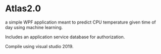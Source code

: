 # Atlas2.0

a simple WPF application meant to predict CPU temperature given time of day using machine learning.

Includes an application service database for authorization.

Compile using visual studio 2019.
